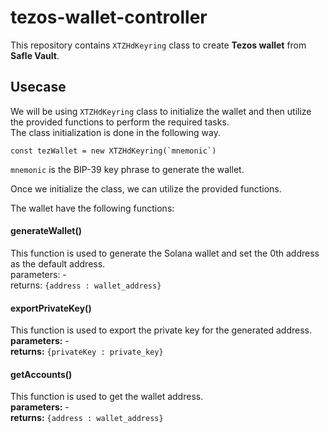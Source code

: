# tezos-wallet-controller

This repository contains `XTZHdKeyring` class to create **Tezos wallet** from **Safle Vault**.

## Usecase

We will be using `XTZHdKeyring` class to initialize the wallet and then utilize the provided functions to perform the required tasks. <br />
The class initialization is done in the following way.

```
const tezWallet = new XTZHdKeyring(`mnemonic`)
```

`mnemonic` is the BIP-39 key phrase to generate the wallet.

Once we initialize the class, we can utilize the provided functions.

The wallet have the following functions:

#### generateWallet()

This function is used to generate the Solana wallet and set the 0th address as the default address. <br />
parameters: - <br />
returns: `{address : wallet_address}`

#### exportPrivateKey()

This function is used to export the private key for the generated address. <br />
**parameters:** - <br />
**returns:** `{privateKey : private_key}`

#### getAccounts()

This function is used to get the wallet address. <br />
**parameters:** - <br />
**returns:** `{address : wallet_address}`
